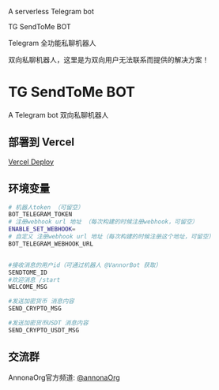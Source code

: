A serverless Telegram bot

TG SendToMe BOT

Telegram 全功能私聊机器人

双向私聊机器人，这里是为双向用户无法联系而提供的解决方案！

# TG SendToMe BOT

A Telegram bot 双向私聊机器人

## 部署到 Vercel

[Vercel Deploy](https://vercel.com/import/project?template=https://github.com/AnnonaOrg/sendtome)

##  环境变量

```bash
# 机器人token （可留空）
BOT_TELEGRAM_TOKEN
# 注册webhook url 地址 （每次构建的时候注册webhook，可留空）
ENABLE_SET_WEBHOOK=
# 自定义 注册webhook url 地址（每次构建的时候注册这个地址，可留空）
BOT_TELEGRAM_WEBHOOK_URL


#接收消息的用户id（可通过机器人 @VannorBot 获取）
SENDTOME_ID
#欢迎消息 /start
WELCOME_MSG

#发送加密货币 消息内容
SEND_CRYPTO_MSG

#发送加密货币USDT 消息内容
SEND_CRYPTO_USDT_MSG
```


##  交流群

AnnonaOrg官方频道: [@annonaOrg](https://t.me/annonaOrg)

